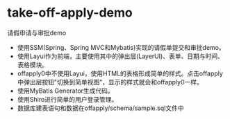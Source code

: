 # take-off-apply-demo
请假申请与审批demo

- 使用SSM(Spring、Spring MVC和Mybatis)实现的请假单提交和审批demo。
- 使用Layui作为前端，主要使用其中的弹出层(LayerUI)、表单、日期与时间、表格模块。
- offapply0中不使用Layui，使用HTML的表格形成简单的样式。点击offapply中弹出层按钮"切换到简单视图"，显示的样式就会和offapply0一样。
- 使用MyBatis Generator生成代码。
- 使用Shiro进行简单的用户登录管理。
- 数据库建表语句和数据在offapply/schema/sample.sql文件中
